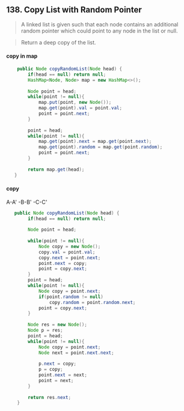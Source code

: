 ## 138. Copy List with Random Pointer

> A linked list is given such that each node contains an additional random pointer which could point to any node in the list or null.

> Return a deep copy of the list.

#### copy in map 

```java
   	public Node copyRandomList(Node head) {
        if(head == null) return null;
        HashMap<Node, Node> map = new HashMap<>();
        
        Node point = head;
        while(point != null){
            map.put(point, new Node());
            map.get(point).val = point.val;
            point = point.next;
        }
        
        point = head;
        while(point != null){
            map.get(point).next = map.get(point.next);
            map.get(point).random = map.get(point.random);
            point = point.next;
        }
        
        return map.get(head);
   }
```


#### copy

A-A' -B-B' -C-C'

```java
   public Node copyRandomList(Node head) {
        if(head == null) return null;
        
        Node point = head;  
        
        while(point != null){
            Node copy = new Node();
            copy.val = point.val;
            copy.next = point.next;
            point.next = copy;
            point = copy.next;
        }
        point = head;
        while(point != null){
            Node copy = point.next;
            if(point.random != null)
                copy.random = point.random.next; 
            point = copy.next;
        }
        
        Node res = new Node();
        Node p = res;
        point = head;
        while(point != null){
            Node copy = point.next;
            Node next = point.next.next;
            
            p.next = copy;
            p = copy;
            point.next = next;
            point = next;
        }
        
        return res.next;
  	}
```
